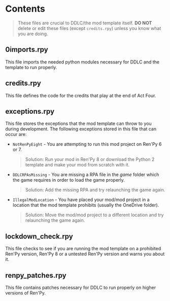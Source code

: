 # Contents
> These files are crucial to DDLC/the mod template itself. **DO NOT** delete or edit these files (except `credits.rpy`) unless you know what you are doing.

## 0imports.rpy
This file imports the needed python modules necessary for DDLC and the template to run properly.

## credits.rpy
This file defines the code for the credits that play at the end of Act Four.

## exceptions.rpy
This file stores the exceptions that the mod template can throw to you during development. The following exceptions stored in this file that can occur are:

- `NotRenPyEight` - You are attempting to run this mod project on Ren'Py 6 or 7.
   > Solution: Run your mod in Ren'Py 8 or download the Python 2 template and make your mod from scratch with it.
- `DDLCRPAsMissing` - You are missing a RPA file in the *game* folder which the game requires in order to load the game properly. 
   > Solution: Add the missing RPA and try relaunching the game again.
- `IllegalModLocation` - You have placed your mod/mod project in a location that the mod template prohibits (usually the OneDrive folder). 
   > Solution: Move the mod/mod project to a different location and try relaunching the game again.

## lockdown_check.rpy
This file checks to see if you are running the mod template on a prohibited Ren'Py version, Ren'Py 8 or a untested Ren'Py version and warns you about it.

## renpy_patches.rpy
This file contains patches necessary for DDLC to run properly on higher versions of Ren'Py.